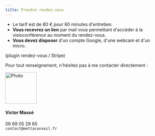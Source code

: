 ```yaml
---
title: Prendre rendez-vous
---
```


- Le tarif est de <span class="badge badge-success">80 €</span> pour 60 minutes d'entretien.
- **Vous recevrez un lien** par mail vous permettant d'accéder à la visioconférence au moment du rendez-vous.
- **Vous devez disposer** d'un compte Google, d'une webcam et d'un micro.

(plugin rendez-vous / Stripe)

Pour tout renseignement, n'hésitez pas à me contacter directement :

<div class="media">
  <img src="/img/photo.jpg" width=100 class="mr-3 border border-dark" alt="Photo">
  <div class="media-body">
    <h4>Victor Massé</h4>
    06 69 05 29 65<br>
    <code>contact@mettaconseil.fr</code>
  </div>
</div>
